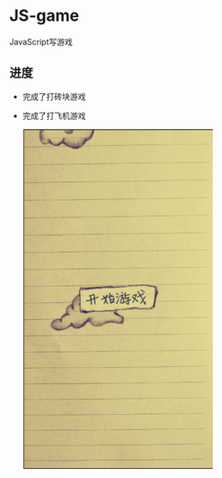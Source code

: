 # JS-game

JavaScript写游戏

## 进度

- 完成了打砖块游戏

- 完成了打飞机游戏

  ![plane](./JS-planeGame/demoGif.gif)

  
